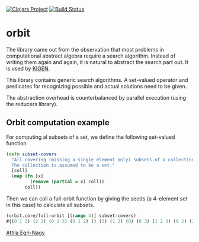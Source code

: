 [![Clojars Project](https://img.shields.io/clojars/v/orbit.svg)](https://clojars.org/orbit)
[![Build Status](https://travis-ci.org/egri-nagy/orbit.svg?branch=master)](https://travis-ci.org/egri-nagy/orbit)

# orbit
The library came out from the observation that most problems in computational abstract algebra require a search algorithm. Instead of writing them again and again, it is natural to abstract the search part out. It is used by [KIGEN](https://github.com/egri-nagy/kigen).

This library contains generic search algorithms. A set-valued operator and predicates for recognizing possible and actual solutions need to be given.

The abstraction overhead is counterbalanced by parallel execution (using the reducers library).

## Orbit computation example
For computing al subsets of a set, we define the following set-valued function.

```clj
(defn subset-covers
  "All covering (missing a single element only) subsets of a collection.
  The collection is assumed to be a set."
  [coll]
  (map (fn [x]
         (remove (partial = x) coll))
       coll))
```
Then we can call a full-orbit function by giving the seeds (a 4-element set in this case) to calculate all subsets.
```clj
(orbit.core/full-orbit [(range 4)] subset-covers)
#{(0 1 3) (2 3) (0 2 3) (0 1 2) () (3) (1 3) (0) (0 3) (1 2 3) (0 2) (2) (1 2) (1) (0 1 2 3) (0 1)}
```

[Attila Egri-Nagy](http://www.egri-nagy.hu)
